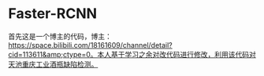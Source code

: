 # Faster-RCNN
首先这是一个博主的代码，博主：https://space.bilibili.com/18161609/channel/detail?cid=113611&amp;ctype=0。本人基于学习之余对改代码进行修改，利用该代码对天池重庆工业酒瓶缺陷检测。
